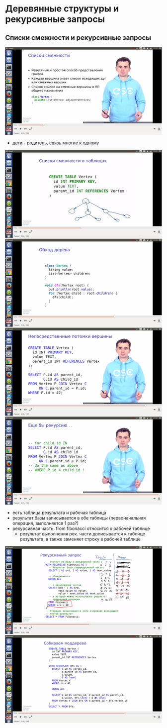 ﻿# Деревянные структуры и рекурсивные запросы

## Списки смежности и рекурсивные запросы

![](pics/45.png)

* дети - родитель, связь многие к одному

![](pics/46.png)
![](pics/47.png)
![](pics/48.png)
![](pics/49.png)

* есть таблица результата и рабочая таблица
* результат базы записывается в обе таблицы (первоначальная операция, выполняется 1 раз?)
* рекурсивная часть. from fibonacci относится к рабочей таблице
  * результат выполнения рек. части дописывается к таблице результата, а также заменяет строку в рабочей таблице

![](pics/50.png)
![](pics/51.png)
